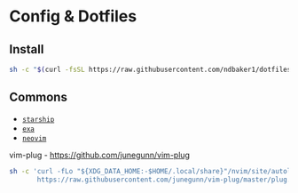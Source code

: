 # Config & Dotfiles

## Install
```sh
sh -c "$(curl -fsSL https://raw.githubusercontent.com/ndbaker1/dotfiles/main/.local/bin/dot)"
```

## Commons
- [`starship`](https://github.com/starship/starship)
- [`exa`](https://github.com/ogham/exa)
- [`neovim`](https://github.com/neovim/neovim)

vim-plug - https://github.com/junegunn/vim-plug
```sh
sh -c 'curl -fLo "${XDG_DATA_HOME:-$HOME/.local/share}"/nvim/site/autoload/plug.vim --create-dirs \
       https://raw.githubusercontent.com/junegunn/vim-plug/master/plug.vim'
```

